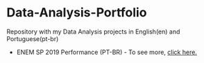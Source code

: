 # Data-Analysis-Portfolio
Repository with my Data Analysis projects in English(en) and Portuguese(pt-br)

- ENEM SP 2019 Performance (PT-BR) - To see more, [click here.](https://github.com/HVitulli/Data-Analysis-Portfolio/tree/main/ENEM-SP-Performance)
